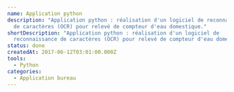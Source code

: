 ```yaml
---
name: Application python
description: "Application python : réalisation d'un logiciel de reconnaissance
  de caractères (OCR) pour relevé de compteur d'eau domestique."
shortDescription: "Application python : réalisation d'un logiciel de
  reconnaissance de caractères (OCR) pour relevé de compteur d'eau domestique."
status: done
createdAt: 2017-06-12T03:01:00.000Z
tools:
  - Python
categories:
  - Application bureau
---
```

